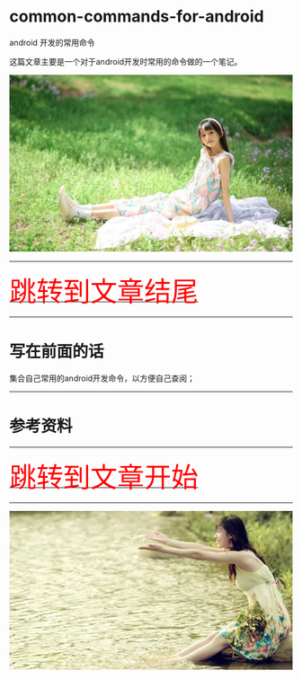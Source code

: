 # common-commands-for-android

android 开发的常用命令


这篇文章主要是一个对于android开发时常用的命令做的一个笔记。



![image_01](./images/image_01.png)

***

[<font face='黑体' color=#ff0000 size=40 >跳转到文章结尾</font>](#参考资料)

***

# 写在前面的话

集合自己常用的android开发命令，以方便自己查阅；






***


# 参考资料



***

[<font face='黑体' color=#ff0000 size=40 >跳转到文章开始</font>](#common-commands-for-android)


***

![image_02](./images/image_02.png)
